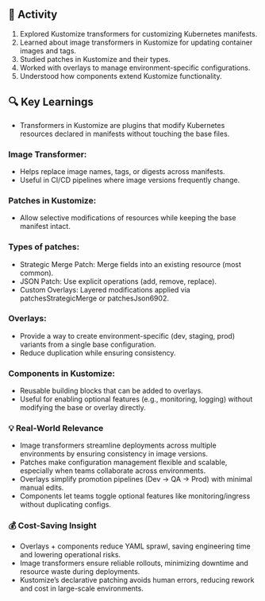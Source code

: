 ## 🔧 Activity

1. Explored Kustomize transformers for customizing Kubernetes manifests.
2. Learned about image transformers in Kustomize for updating container images and tags.
3. Studied patches in Kustomize and their types.
4. Worked with overlays to manage environment-specific configurations.
5. Understood how components extend Kustomize functionality.

## 🔍 Key Learnings
- Transformers in Kustomize are plugins that modify Kubernetes resources declared in manifests without touching the base files.

### Image Transformer:
- Helps replace image names, tags, or digests across manifests.
- Useful in CI/CD pipelines where image versions frequently change.

### Patches in Kustomize:

- Allow selective modifications of resources while keeping the base manifest intact.

### Types of patches:
- Strategic Merge Patch: Merge fields into an existing resource (most common).
- JSON Patch: Use explicit operations (add, remove, replace).
- Custom Overlays: Layered modifications applied via patchesStrategicMerge or patchesJson6902.

### Overlays:
- Provide a way to create environment-specific (dev, staging, prod) variants from a single base configuration.
- Reduce duplication while ensuring consistency.

### Components in Kustomize:
- Reusable building blocks that can be added to overlays.
- Useful for enabling optional features (e.g., monitoring, logging) without modifying the base or overlay directly.

### 💡 Real-World Relevance
- Image transformers streamline deployments across multiple environments by ensuring consistency in image versions.
- Patches make configuration management flexible and scalable, especially when teams collaborate across environments.
- Overlays simplify promotion pipelines (Dev → QA → Prod) with minimal manual edits.
- Components let teams toggle optional features like monitoring/ingress without duplicating configs.

### 💰 Cost-Saving Insight
- Overlays + components reduce YAML sprawl, saving engineering time and lowering operational risks.
- Image transformers ensure reliable rollouts, minimizing downtime and resource waste during deployments.
- Kustomize’s declarative patching avoids human errors, reducing rework and cost in large-scale environments.
